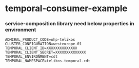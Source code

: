 # temporal-consumer-example

### service-composition library need below properties in environment
~~~
ADMIRAL_PRODUCT_CODE=ohp-telikos
CLUSTER_CONFIGURATION=westeurope-01
TEMPORAL_CLIENT_ID=XXXXXXXXXXXXXX
TEMPORAL_CLIENT_SECRET=XXXXXXXXXXXXXX
TEMPORAL_ENVIRONMENT=cdt
TEMPORAL_NAMESPACE=telikos-temporal-cdt
~~~
